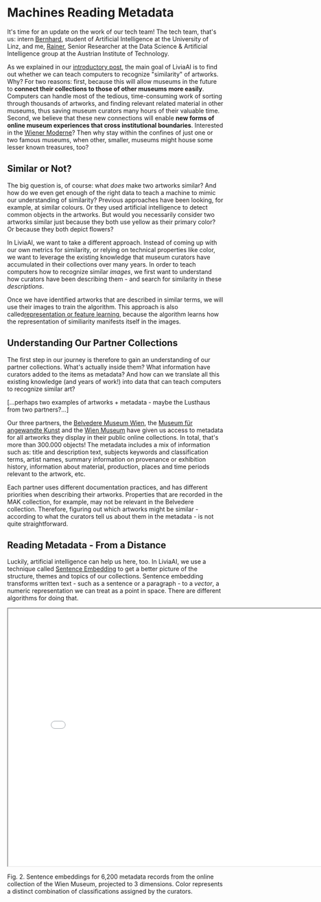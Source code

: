 # Machines Reading Metadata

It's time for an update on the work of our tech team! The tech team, that's us: intern [Bernhard](#), student of Artificial Intelligence at the University of Linz, and me, [Rainer](#), Senior Researcher at the Data Science & Artificial Intelligence group at the Austrian Institute of Technology.

As we explained in our [introductory post](#), the main goal of LiviaAI is to find out whether we can teach computers to recognize "similarity" of artworks. Why? For two reasons: first, because this will allow museums in the future to __connect their collections to those of other museums more easily__. Computers can handle most of the tedious, time-consuming work of sorting through thousands of artworks, and finding relevant related material in other museums, thus saving museum curators many hours of their valuable time. Second, we believe that these new connections will enable __new forms of online museum experiences that cross institutional boundaries__. Interested in the [Wiener Moderne](https://en.wikipedia.org/wiki/Wiener_Moderne)? Then why stay within the confines of just one or two famous museums, when other, smaller, museums might house some lesser known treasures, too?

## Similar or Not?

The big question is, of course: what _does_ make two artworks similar? And how do we even get enough of the right data to teach a machine to mimic our understanding of similarity? Previous approaches have been looking, for example, at similar colours. Or they used artificial intelligence to detect common objects in the artworks. But would you necessarily consider two artworks similar just because they both use yellow as their primary color? Or because they both depict flowers?

In LiviaAI, we want to take a different approach. Instead of coming up with our own metrics for similarity, or relying on technical properties like color, we want to leverage the existing knowledge that museum curators have accumulated in their collections over many years. In order to teach computers how to recognize similar _images_, we first want to understand how curators have been describing them - and search for similarity in these _descriptions_.

Once we have identified artworks that are described in similar terms, we will use their images to train the algorithm. This approach is also called[representation or feature learning](https://en.wikipedia.org/wiki/Feature_learning), because the algorithm learns how the representation of similiarity manifests itself in the images.

## Understanding Our Partner Collections 

The first step in our journey is therefore to gain an understanding of our partner collections. What's actually inside them? What information have curators added to the items as metadata? And how can we translate all this existing knowledge (and years of work!) into data that can teach computers to recognize similar art?

[...perhaps two examples of artworks + metadata - maybe the Lusthaus from two partners?...]

Our three partners, the [Belvedere Museum Wien](https://www.belvedere.at/), the [Museum für angewandte Kunst](https://www.mak.at) and the [Wien Museum](https://www.wienmuseum.at/) have given us access to metadata for all artworks they display in their public online collections. In total, that's more than 300.000 objects! The metadata includes a mix of information such as: title and description text, subjects keywords and classification terms, artist names, summary information on provenance or exhibition history, information about material, production, places and time periods relevant to the artwork, etc.

Each partner uses different documentation practices, and has different priorities when describing their artworks. Properties that are recorded in the MAK collection, for example, may not be relevant in the Belvedere collection. Therefore, figuring out which artworks might be similar - according to what the curators tell us about them in the metadata - is not quite straightforward.

## Reading Metadata - From a Distance

Luckily, artificial intelligence can help us here, too. In LiviaAI, we use a technique called [Sentence Embedding](https://arxiv.org/abs/1908.10084) to get a better picture of the structure, themes and topics of our collections. Sentence embedding transforms written text - such as a sentence or a paragraph - to a _vector_, a numeric representation we can treat as a point in space. There are different algorithms for doing that.  

<iframe 
  src="/embeds/blog/2022-04/embeddings-example.html"
  style="width:800px; height:600px;">
</iframe>

<span class="image-caption">Fig. 2. Sentence embeddings for 6,200 metadata records from the online collection of the Wien Museum, projected to 3 dimensions. Color represents a distinct combination of classifications assigned by the curators.</span>


